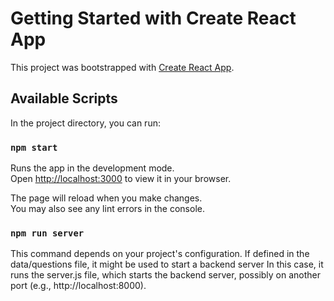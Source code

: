 # Getting Started with Create React App

This project was bootstrapped with [Create React App](https://github.com/facebook/create-react-app).

## Available Scripts

In the project directory, you can run:

### `npm start`

Runs the app in the development mode.\
Open [http://localhost:3000](http://localhost:3000) to view it in your browser.

The page will reload when you make changes.\
You may also see any lint errors in the console.

### `npm run server`
This command depends on your project's configuration. If defined in the data/questions file, it might be used to start a backend server
In this case, it runs the server.js file, which starts the backend server, possibly on another port (e.g., http://localhost:8000).

